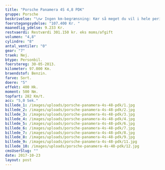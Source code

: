 ```yaml
---
title: "Porsche Panamera 4S 4,8 PDK"
gruppe: Porsche
beskrivelse: "\n✔ Ingen km-begrænsning: Kør så meget du vil i hele perioden.\n\n✔ Mulighed for garanti på bilen i hele leasingperioden: Ingen uventede. værksteds regninger.\n\n✔ Vi tilbyder forsikring med fuld kasko helt ned til 18 år.\n\n✔ Skal vi hjælpe dig med at finde drømmebilen, tilbyder vi Danmarks bedste og bedste leasingpakker."
foerstegangsydelse: "107.400 Kr. "
maanedlig_ydelse: 9.233 Kr.
restvaerdi: Restværdi 301.150 kr. eks moms/afgift
volumen: "4,8"
cylindre: "8"
antal_ventiler: "0"
gear: "7"
traek: Nej.
btype: Personbil.
foerstereg: 30-05-2013.
kilometer: 97.000 Km.
braendstof: Benzin.
farve: Sort.
doere: "5"
effekt: 400 Hk.
moment: 500 Nm.
topfart: 282 Km/t.
acc: "5,0 Sek."
billede_1: /images/uploads/porsche-panamera-4s-48-pdk/1.jpg
billede_2: /images/uploads/porsche-panamera-4s-48-pdk/2.jpg
billede_3: /images/uploads/porsche-panamera-4s-48-pdk/3.jpg
billede_4: /images/uploads/porsche-panamera-4s-48-pdk/4.jpg
billede_5: /images/uploads/porsche-panamera-4s-48-pdk/6.jpg
billede_6: /images/uploads/porsche-panamera-4s-48-pdk/7.jpg
billede_7: /images/uploads/porsche-panamera-4s-48-pdk/8.jpg
billede_8: /images/uploads/porsche-panamera-4s-48-pdk/9.jpg
billede_9: /images/uploads/porsche-panamera-4s-48-pdk/11.jpg
billede_10: /images/uploads/porsche-panamera-4s-48-pdk/12.jpg
cmsUserSlug: ""
date: 2017-10-23 
layout: post
---
```



